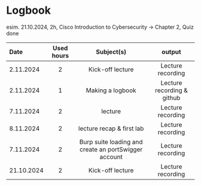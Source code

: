 # Logbook

esim. 21.10.2024, 2h, Cisco Introduction to Cybersecurity → Chapter 2, Quiz done

| Date  | Used hours | Subject(s) | output |
| :---         |    :---:    |    :---:    |    :---:    |
| 2.11.2024  | 2 | Kick-off lecture  | Lecture recording  |
| 2.11.2024  | 1 | Making a logbook  | Lecture recording & github  |
| 7.11.2024  | 2 | lecture  | Lecture recording  |
| 8.11.2024  | 2 | lecture recap & first lab  | Lecture recording  |
| 7.11.2024  | 2 | Burp suite loading and create an portSwigger account  | Lecture recording  |
| 21.10.2024  | 2 | Kick-off lecture  | Lecture recording  |

